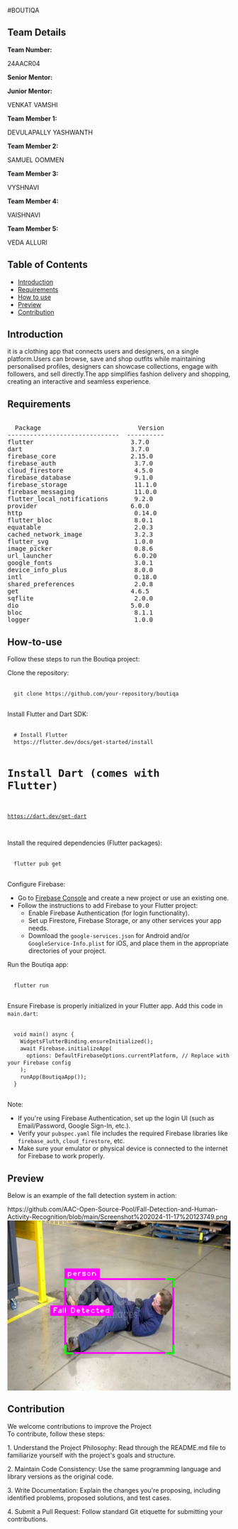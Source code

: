 #BOUTIQA
<h2>Team Details</h2>
<b>Team Number: </b> <p>24AACR04</p>
<b>Senior Mentor:</b><p> </p>
<b>Junior Mentor:</b><p> VENKAT VAMSHI</p>
<b>Team Member 1:</b><p> DEVULAPALLY YASHWANTH</p>
<b>Team Member 2:</b><p> SAMUEL OOMMEN</p>
<b>Team Member 3:</b><p> VYSHNAVI</p>
<b>Team Member 4:</b><p> VAISHNAVI</p>
<b>Team Member 5:</b><p> VEDA ALLURI </p>

## Table of Contents
- [Introduction](#introduction) <br>
- [Requirements](#requirements) <br>
- [How to use](#How-to-use) <br>
- [Preview](#previews)
- [Contribution](#contribution)

<h2>Introduction</h2>
<p> 
it is a clothing app that connects users and designers, on a single platform.Users can browse, save and shop outfits while maintaining personalised profiles, designers can showcase collections, engage with followers, and sell directly.The app simplifies fashion delivery and shopping, creating an interactive and seamless experience.
</p>


<h2>Requirements</h2>

<pre> 
  Package                          Version
------------------------------  ----------
flutter                          3.7.0
dart                             3.7.0
firebase_core                    2.15.0
firebase_auth                     3.7.0
cloud_firestore                   4.5.0
firebase_database                 9.1.0
firebase_storage                  11.1.0
firebase_messaging                11.0.0
flutter_local_notifications       9.2.0
provider                         6.0.0
http                              0.14.0
flutter_bloc                      8.0.1
equatable                         2.0.3
cached_network_image              3.2.3
flutter_svg                       1.0.0
image_picker                      0.8.6
url_launcher                      6.0.20
google_fonts                      3.0.1
device_info_plus                  8.0.0
intl                              0.18.0
shared_preferences                2.0.8
get                              4.6.5
sqflite                           2.0.0
dio                              5.0.0
bloc                              8.1.1
logger                            1.0.0
</pre>


<h2>How-to-use</h2>
<p>Follow these steps to run the Boutiqa project:</p>

<p>Clone the repository:</p>
<pre>
  <code>
  git clone https://github.com/your-repository/boutiqa
  </code>
</pre>

<p>Install Flutter and Dart SDK:</p>
<pre>
  <code>
  # Install Flutter
  https://flutter.dev/docs/get-started/install

  # Install Dart (comes with Flutter)
  https://dart.dev/get-dart
  </code>
</pre>

<p>Install the required dependencies (Flutter packages):</p>
<pre>
  <code>
  flutter pub get
  </code>
</pre>

<p>Configure Firebase:</p>
<ul>
  <li>Go to <a href="https://console.firebase.google.com/">Firebase Console</a> and create a new project or use an existing one.</li>
  <li>Follow the instructions to add Firebase to your Flutter project:
    <ul>
      <li>Enable Firebase Authentication (for login functionality).</li>
      <li>Set up Firestore, Firebase Storage, or any other services your app needs.</li>
      <li>Download the <code>google-services.json</code> for Android and/or <code>GoogleService-Info.plist</code> for iOS, and place them in the appropriate directories of your project.</li>
    </ul>
  </li>
</ul>

<p>Run the Boutiqa app:</p>
<pre>
  <code>
  flutter run
  </code>
</pre>

<p>Ensure Firebase is properly initialized in your Flutter app. Add this code in <code>main.dart</code>:</p>
<pre>
  <code>
  void main() async {
    WidgetsFlutterBinding.ensureInitialized();
    await Firebase.initializeApp(
      options: DefaultFirebaseOptions.currentPlatform, // Replace with your Firebase config
    );
    runApp(BoutiqaApp());
  }
  </code>
</pre>

<p>Note:</p>
<ul>
  <li>If you're using Firebase Authentication, set up the login UI (such as Email/Password, Google Sign-In, etc.).</li>
  <li>Verify your <code>pubspec.yaml</code> file includes the required Firebase libraries like <code>firebase_auth</code>, <code>cloud_firestore</code>, etc.</li>
  <li>Make sure your emulator or physical device is connected to the internet for Firebase to work properly.</li>
</ul>
<h2>Preview</h2>
<p>Below is an example of the fall detection system in action:</p>
https://github.com/AAC-Open-Source-Pool/Fall-Detection-and-Human-Activity-Recognition/blob/main/Screenshot%202024-11-17%20123749.png
<div style="display: flex; align-items: center;">
  <img src="https://github.com/AAC-Open-Source-Pool/Fall-Detection-and-Human-Activity-Recognition/blob/main/Screenshot%202024-11-17%20123749.png">
</div>

<h2>Contribution</h2>
<p>We welcome contributions to improve the Project <br>
To contribute, follow these steps:

1.⁠ ⁠Understand the Project Philosophy: Read through the README.md file to familiarize yourself with the project's goals and structure.

2.⁠ ⁠Maintain Code Consistency: Use the same programming language and library versions as the original code.

3.⁠ ⁠Write Documentation: Explain the changes you're proposing, including identified problems, proposed solutions, and test cases.

4.⁠ ⁠Submit a Pull Request: Follow standard Git etiquette for submitting your contributions.</p>
